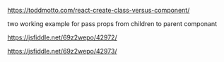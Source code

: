https://toddmotto.com/react-create-class-versus-component/



two working example for pass props from children to parent componant 

https://jsfiddle.net/69z2wepo/42972/

https://jsfiddle.net/69z2wepo/42973/


